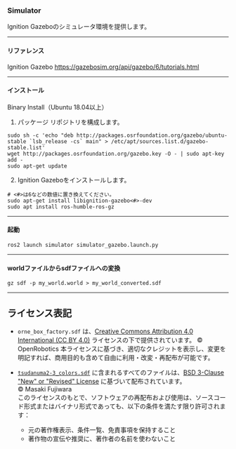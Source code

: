 ### Simulator
Ignition Gazeboのシミュレータ環境を提供します。

---
#### リファレンス
Ignition Gazebo
https://gazebosim.org/api/gazebo/6/tutorials.html

---
#### インストール
Binary Install（Ubuntu 18.04以上）
1. パッケージ リポジトリを構成します。
```
sudo sh -c 'echo "deb http://packages.osrfoundation.org/gazebo/ubuntu-stable `lsb_release -cs` main" > /etc/apt/sources.list.d/gazebo-stable.list'
wget http://packages.osrfoundation.org/gazebo.key -O - | sudo apt-key add -
sudo apt-get update
```
2. Ignition Gazeboをインストールします。
```
# <#>は6などの数値に置き換えてください。
sudo apt-get install libignition-gazebo<#>-dev 
sudo apt install ros-humble-ros-gz
```

---
#### 起動
```
ros2 launch simulator simulator_gazebo.launch.py
```

---
#### worldファイルからsdfファイルへの変換
```
gz sdf -p my_world.world > my_world_converted.sdf
```

---
## ライセンス表記

- `orne_box_factory.sdf` は、[Creative Commons Attribution 4.0 International (CC BY 4.0)](https://creativecommons.org/licenses/by/4.0/) ライセンスの下で提供されています。
© OpenRobotics
本ライセンスに基づき、適切なクレジットを表示し、変更を明記すれば、商用目的も含めて自由に利用・改変・再配布が可能です。

- [`tsudanuma2-3_colors.sdf`](https://github.com/masakifujiwara1/real_tsudanuma2-3_sim/tree/v2.1) に含まれるすべてのファイルは、[BSD 3-Clause "New" or "Revised" License](https://opensource.org/licenses/BSD-3-Clause) に基づいて配布されています。  
  © Masaki Fujiwara  
  このライセンスのもとで、ソフトウェアの再配布および使用は、ソースコード形式またはバイナリ形式であっても、以下の条件を満たす限り許可されます：
  - 元の著作権表示、条件一覧、免責事項を保持すること
  - 著作物の宣伝や推奨に、著作者の名前を使わないこと